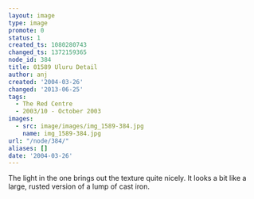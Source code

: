 ```yaml
---
layout: image
type: image
promote: 0
status: 1
created_ts: 1080280743
changed_ts: 1372159365
node_id: 384
title: 01589 Uluru Detail
author: anj
created: '2004-03-26'
changed: '2013-06-25'
tags:
  - The Red Centre
  - 2003/10 - October 2003
images:
  - src: image/images/img_1589-384.jpg
    name: img_1589-384.jpg
url: "/node/384/"
aliases: []
date: '2004-03-26'
---
```

The light in the one brings out the texture quite nicely.  It looks a bit like a large, rusted version of a lump of cast iron.
